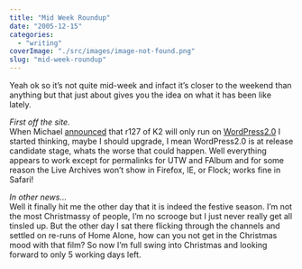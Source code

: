```yaml
---
title: "Mid Week Roundup"
date: "2005-12-15"
categories: 
  - "writing"
coverImage: "./src/images/image-not-found.png"
slug: "mid-week-roundup"
---
```


Yeah ok so it’s not quite mid-week and infact it’s closer to the weekend than anything but that just about gives you the idea on what it has been like lately.

_First off the site._  
When Michael [announced](http://binarybonsai.com/archives/2005/12/11/k2-will-be-wordpress-20-only/ "K2") that r127 of K2 will only run on [WordPress2.0](http://wordpress.org "wordpress") I started thinking, maybe I should upgrade, I mean WordPress2.0 is at release candidate stage, whats the worse that could happen. Well everything appears to work except for permalinks for UTW and FAlbum and for some reason the Live Archives won’t show in Firefox, IE, or Flock; works fine in Safari!

_In other news…_  
Well it finally hit me the other day that it is indeed the festive season. I’m not the most Christmassy of people, I’m no scrooge but I just never really get all tinsled up. But the other day I sat there flicking through the channels and settled on re-runs of Home Alone, how can you not get in the Christmas mood with that film? So now I’m full swing into Christmas and looking forward to only 5 working days left.
